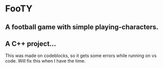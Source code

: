 # FooTY
## A football game with simple playing-characters.
## A C++ project...

This was made on codeblocks, so it gets some errors while running on vs code.
Will fix this when I have the time.

